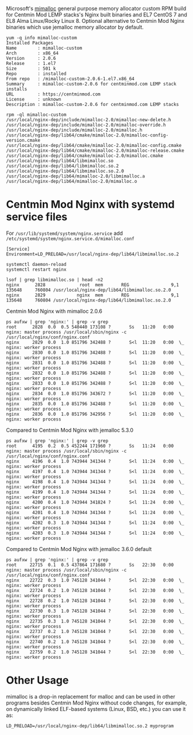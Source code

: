 Microsoft's [mimalloc](https://github.com/microsoft/mimalloc) general purpose memory allocator custom RPM build for Centmin Mod LEMP stacks's Nginx built binaries and EL7 CentOS 7 and EL8 Alma Linux/Rocky Linux 8. Optional alternative to Centmin Mod Nginx binaries which use jemalloc memory allocator by default.

```
yum -q info mimalloc-custom
Installed Packages
Name        : mimalloc-custom
Arch        : x86_64
Version     : 2.0.6
Release     : 1.el7
Size        : 501 k
Repo        : installed
From repo   : /mimalloc-custom-2.0.6-1.el7.x86_64
Summary     : mimalloc-custom-2.0.6 for centminmod.com LEMP stack installs
URL         : https://centminmod.com
License     : unknown
Description : mimalloc-custom-2.0.6 for centminmod.com LEMP stacks
```
```
rpm -ql mimalloc-custom
/usr/local/nginx-dep/include/mimalloc-2.0/mimalloc-new-delete.h
/usr/local/nginx-dep/include/mimalloc-2.0/mimalloc-override.h
/usr/local/nginx-dep/include/mimalloc-2.0/mimalloc.h
/usr/local/nginx-dep/lib64/cmake/mimalloc-2.0/mimalloc-config-version.cmake
/usr/local/nginx-dep/lib64/cmake/mimalloc-2.0/mimalloc-config.cmake
/usr/local/nginx-dep/lib64/cmake/mimalloc-2.0/mimalloc-release.cmake
/usr/local/nginx-dep/lib64/cmake/mimalloc-2.0/mimalloc.cmake
/usr/local/nginx-dep/lib64/libmimalloc.so
/usr/local/nginx-dep/lib64/libmimalloc.so.2
/usr/local/nginx-dep/lib64/libmimalloc.so.2.0
/usr/local/nginx-dep/lib64/mimalloc-2.0/libmimalloc.a
/usr/local/nginx-dep/lib64/mimalloc-2.0/mimalloc.o
```

# Centmin Mod Nginx with systemd service files

For `/usr/lib/systemd/system/nginx.service` add `/etc/systemd/system/nginx.service.d/mimalloc.conf`

```
[Service]
Environment=LD_PRELOAD=/usr/local/nginx-dep/lib64/libmimalloc.so.2
```
```
systemctl daemon-reload
systemctl restart nginx
```
```
lsof | grep libmimalloc.so | head -n2
nginx      2828             root  mem       REG                9,1     135648     760804 /usr/local/nginx-dep/lib64/libmimalloc.so.2.0
nginx      2829            nginx  mem       REG                9,1     135648     760804 /usr/local/nginx-dep/lib64/libmimalloc.so.2.0
```

Centmin Mod Nginx with mimalloc 2.0.6

```
ps aufxw | grep 'nginx:' | grep -v grep
root      2828  0.0  0.5 540440 173108 ?       Ss   11:20   0:00 nginx: master process /usr/local/sbin/nginx -c /usr/local/nginx/conf/nginx.conf
nginx     2829  0.0  1.0 851796 342488 ?       S<l  11:20   0:00  \_ nginx: worker process
nginx     2830  0.0  1.0 851796 342488 ?       S<l  11:20   0:00  \_ nginx: worker process
nginx     2831  0.0  1.0 851796 342488 ?       S<l  11:20   0:00  \_ nginx: worker process
nginx     2832  0.0  1.0 851796 342488 ?       S<l  11:20   0:00  \_ nginx: worker process
nginx     2833  0.0  1.0 851796 342488 ?       S<l  11:20   0:00  \_ nginx: worker process
nginx     2834  0.0  1.0 851796 343672 ?       S<l  11:20   0:00  \_ nginx: worker process
nginx     2835  0.0  1.0 851796 342488 ?       S<l  11:20   0:00  \_ nginx: worker process
nginx     2836  0.0  1.0 851796 342956 ?       S<l  11:20   0:00  \_ nginx: worker process
```

Compared to Centmin Mod Nginx with jemalloc 5.3.0

```
ps aufxw | grep 'nginx:' | grep -v grep
root      4195  0.2  0.5 452244 171960 ?       Ss   11:24   0:00 nginx: master process /usr/local/sbin/nginx -c /usr/local/nginx/conf/nginx.conf
nginx     4196  0.4  1.0 743944 341344 ?       S<l  11:24   0:00  \_ nginx: worker process
nginx     4197  0.4  1.0 743944 341344 ?       S<l  11:24   0:00  \_ nginx: worker process
nginx     4198  0.4  1.0 743944 341344 ?       S<l  11:24   0:00  \_ nginx: worker process
nginx     4199  0.4  1.0 743944 341344 ?       S<l  11:24   0:00  \_ nginx: worker process
nginx     4200  0.4  1.0 743944 341824 ?       S<l  11:24   0:00  \_ nginx: worker process
nginx     4201  0.4  1.0 743944 341344 ?       S<l  11:24   0:00  \_ nginx: worker process
nginx     4202  0.3  1.0 743944 341344 ?       S<l  11:24   0:00  \_ nginx: worker process
nginx     4203  0.3  1.0 743944 341344 ?       S<l  11:24   0:00  \_ nginx: worker process
```

Compared to Centmin Mod Nginx with jemalloc 3.6.0 default

```
ps aufxw | grep 'nginx:' | grep -v grep
root     22715  0.1  0.5 437864 171680 ?       Ss   22:30   0:00 nginx: master process /usr/local/sbin/nginx -c /usr/local/nginx/conf/nginx.conf
nginx    22722  0.3  1.0 745128 341044 ?       S<l  22:30   0:00  \_ nginx: worker process
nginx    22724  0.2  1.0 745128 341044 ?       S<l  22:30   0:00  \_ nginx: worker process
nginx    22728  0.2  1.0 745128 341044 ?       S<l  22:30   0:00  \_ nginx: worker process
nginx    22730  0.3  1.0 745128 341044 ?       S<l  22:30   0:00  \_ nginx: worker process
nginx    22735  0.3  1.0 745128 341044 ?       S<l  22:30   0:00  \_ nginx: worker process
nginx    22737  0.2  1.0 745128 341044 ?       S<l  22:30   0:00  \_ nginx: worker process
nginx    22740  0.2  1.0 745128 341044 ?       S<l  22:30   0:00  \_ nginx: worker process
nginx    22759  0.2  1.0 745128 341044 ?       S<l  22:30   0:00  \_ nginx: worker process
```

# Other Usage

mimalloc is a drop-in replacement for malloc and can be used in other programs besides Centmin Mod Nginx without code changes, for example, on dynamically linked ELF-based systems (Linux, BSD, etc.) you can use it as:

```
LD_PRELOAD=/usr/local/nginx-dep/lib64/libmimalloc.so.2 myprogram
```